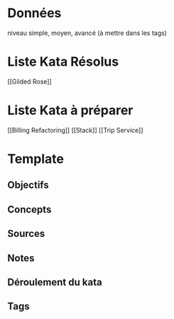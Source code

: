 # Données
niveau simple, moyen, avancé (à mettre dans les tags)

# Liste Kata Résolus
[[Gilded Rose]]

# Liste Kata à préparer
[[Billing Refactoring]]
[[Stack]]
[[Trip Service]]

# Template
## Objectifs


## Concepts


## Sources


## Notes

## Déroulement du kata

## Tags
